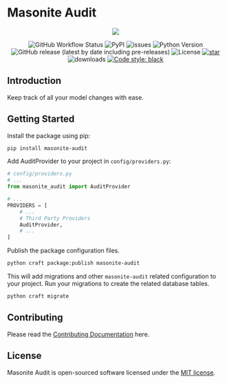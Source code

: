 # Masonite Audit

<p align="center">
    <img src="https://banners.beyondco.de/Masonite Audit.png?theme=light&packageManager=pip+install&packageName=masonite-audit&pattern=topography&style=style_1&description=Keep track of all your model changes with ease.&md=1&showWatermark=1&fontSize=100px&images=https%3A%2F%2Fgblobscdn.gitbook.com%2Fspaces%2F-L9uc-9XAlqhXkBwrLMA%2Favatar.png">
</p>

<p align="center">
  
  <img alt="GitHub Workflow Status" src="https://github.com/yubarajshrestha/masonite-audit/actions/workflows/pythonapp.yml/badge.svg">

  <img alt="PyPI" src="https://img.shields.io/pypi/v/masonite-audit">
  <img alt="issues" src="https://img.shields.io/github/issues/yubarajshrestha/masonite-audit">
  <img src="https://img.shields.io/badge/python-3.7+-blue.svg" alt="Python Version">
  <img alt="GitHub release (latest by date including pre-releases)" src="https://img.shields.io/github/v/release/yubarajshrestha/masonite-audit">
  <img alt="License" src="https://img.shields.io/github/license/yubarajshrestha/masonite-audit">
  <a href="https://github.com/yubarajshrestha/masonite-audit/stargazers"><img alt="star" src="https://img.shields.io/github/stars/yubarajshrestha/masonite-audit" /></a>
  <img alt="downloads" src="https://img.shields.io/pypi/dm/masonite-audit?style=flat" />
  <a href="https://github.com/psf/black"><img alt="Code style: black" src="https://img.shields.io/badge/code%20style-black-000000.svg"></a>
</p>

## Introduction

Keep track of all your model changes with ease.

## Getting Started

Install the package using pip:

```bash
pip install masonite-audit
```

Add AuditProvider to your project in `config/providers.py`:

```python
# config/providers.py
# ...
from masonite_audit import AuditProvider

# ...
PROVIDERS = [
    # ...
    # Third Party Providers
    AuditProvider,
    # ...
]
```

Publish the package configuration files.

```bash
python craft package:publish masonite-audit
```

This will add migrations and other `masonite-audit` related configuration to your project. Run your migrations to create the related database tables.

```bash
python craft migrate
```

## Contributing

Please read the [Contributing Documentation](CONTRIBUTING.md) here.

## License

Masonite Audit is open-sourced software licensed under the [MIT license](LICENSE).

